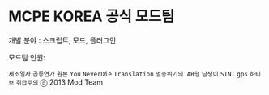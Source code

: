 MCPE KOREA 공식 모드팀
=============
개발 분야 : 스크립트, 모드, 플러그인

모드팀 인원:

`제조일자` `곱등연가` `원본` `You` `NeverDie` `Translation` `멸종위기의 AB형` `남생이` `SINI` `gps` `하티브` `취급주의`
ⓒ 2013 Mod Team
